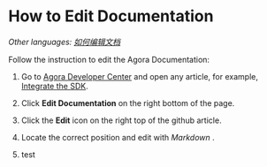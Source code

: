 
# How to Edit Documentation

*Other languages: [如何编辑文档](README.zh.md)*

Follow the instruction to edit the Agora Documentation:

1. Go to <a  href ="https://docs.agora.io/en/">Agora Developer Center</a> and open any article, for example, 
<a  href ="https://docs.agora.io/en/Interactive%20Broadcast/android_video?platform=Android">Integrate the SDK</a>.

2. Click **Edit Documentation** on the right bottom of the page.

3. Click the **Edit** icon on the right top of the github article.

4. Locate the correct position and edit with *Markdown* .

5. test


